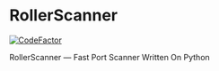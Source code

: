 # RollerScanner
[![CodeFactor](https://www.codefactor.io/repository/github/majorraccoon/rollerscanner/badge/main)](https://www.codefactor.io/repository/github/majorraccoon/rollerscanner/overview/main)

RollerScanner — Fast Port Scanner Written On Python
